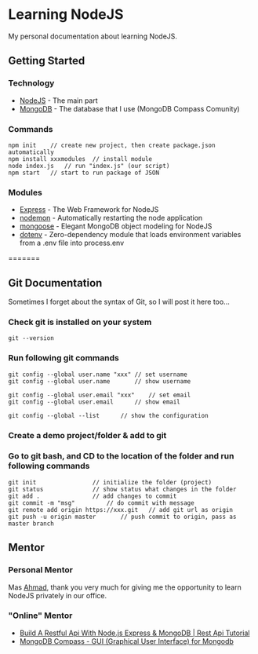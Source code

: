 # Learning NodeJS

My personal documentation about learning NodeJS.

## Getting Started

### Technology

* [NodeJS](https://nodejs.org/en/) - The main part
* [MongoDB](https://www.mongodb.com/) - The database that I use (MongoDB Compass Comunity)

### Commands

```
npm init    // create new project, then create package.json automatically
npm install xxxmodules  // install module
node index.js   // run "index.js" (our script)
npm start   // start to run package of JSON
```

### Modules

* [Express](https://expressjs.com/) - The Web Framework for NodeJS
* [nodemon](https://www.npmjs.com/package/nodemon) - Automatically restarting the node application
* [mongoose](https://mongoosejs.com/) - Elegant MongoDB object modeling for NodeJS
* [dotenv](https://www.npmjs.com/package/dotenv) - Zero-dependency module that loads environment variables from a .env file into process.env

=======

## Git Documentation

Sometimes I forget about the syntax of Git, so I will post it here too...

### Check git is installed on your system
```
git --version
```
	
### Run following git commands
```
git config --global user.name "xxx"	// set username
git config --global user.name		// show username

git config --global user.email "xxx"	// set email
git config --global user.email		// show email

git config --global --list		// show the configuration
```

### Create a demo project/folder & add to git

### Go to git bash, and CD to the location of the folder and run following commands
```
git init				// initialize the folder (project)
git status				// show status what changes in the folder
git add .				// add changes to commit
git commit -m "msg"			// do commit with message
git remote add origin https://xxx.git 	// add git url as origin
git push -u origin master		// push commit to origin, pass as master branch
```

## Mentor

### Personal Mentor

Mas [Ahmad](https://github.com/198cad), thank you very much for giving me the opportunity to learn NodeJS privately in our office.

### "Online" Mentor

* [Build A Restful Api With Node.js Express & MongoDB | Rest Api Tutorial](https://youtu.be/vjf774RKrLc)
* [MongoDB Compass - GUI (Graphical User Interface) for Mongodb](https://youtu.be/OuXMFV49138)
